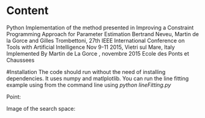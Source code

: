 # Content
Python Implementation of the method presented in 
Improving a Constraint Programming Approach for Parameter  Estimation
Bertrand Neveu, Martin de la Gorce and Gilles Trombettoni,
27th IEEE International Conference on Tools with Artificial Intelligence 
Nov 9-11 2015, Vietri sul Mare, Italy 
Implemented By Martin de La Gorce , novembre 2015
Ecole des Ponts et Chaussees

#Installation
The code should run without the need of installing dependencies. It uses numpy and matlplotlib.
You can run the line fitting example using from the command line 
using *python lineFitting.py*

Point: 


Image of the search space: